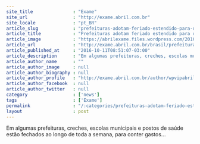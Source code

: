 ```yaml
---
site_title               : "Exame"
site_url                 : "http://exame.abril.com.br"
site_locale              : "pt_BR"
article_slug             : "prefeituras-adotam-feriado-estendido-para-driblar-a-crise"
article_title            : "Prefeituras adotam feriado estendido para driblar a crise"
article_image            : "https://abrilexame.files.wordpress.com/2016/10/size_960_16_9_crecheemmogidascruzes.jpg?quality=70&strip=all&w=960"
article_url              : "http://exame.abril.com.br/brasil/prefeituras-adotam-feriado-estendido-para-driblar-a-crise/"
article_published_at     : "2016-10-11T08:51:07-03:00"
article_description      : "Em algumas prefeituras, creches, escolas municipais e postos de saúde estão fechados ao longo de toda a semana, para conter gastos..."
article_author_name      : ""
article_author_image     : null
article_author_biography : null
article_author_profile   : "http://exame.abril.com.br/author/wpvipabril/"
article_author_facebook  : null
article_author_twitter   : null
category                 : ['news']
tags                     : ['Exame']
permalink                : "/:categories/prefeituras-adotam-feriado-estendido-para-driblar-a-crise/"
layout                   : post
---
```


Em algumas prefeituras, creches, escolas municipais e postos de saúde estão fechados ao longo de toda a semana, para conter gastos...
